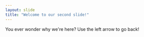 ```yaml
---
layout: slide
title: "Welcome to our second slide!"
---
```

You ever wonder why we're here?
Use the left arrow to go back!
